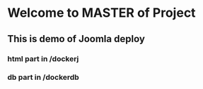 # Welcome to MASTER of Project
## This is demo of Joomla deploy
### html part in /dockerj
### db part in /dockerdb 
